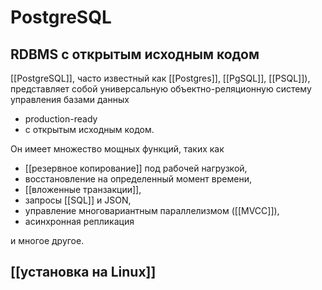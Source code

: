 # PostgreSQL
## RDBMS с открытым исходным кодом

[[PostgreSQL]], часто известный как [[Postgres]], [[PgSQL]], [[PSQL]]), представляет собой универсальную объектно-реляционную систему управления базами данных
- production-ready
- с открытым исходным кодом.

Он имеет множество мощных функций, таких как 
- [[резервное копирование]] под рабочей нагрузкой, 
- восстановление на определенный момент времени, 
- [[вложенные транзакции]], 
- запросы [[SQL]] и JSON, 
- управление многовариантным параллелизмом ([[MVCC]]), 
- асинхронная репликация

и многое другое.

## [[установка на Linux]]
